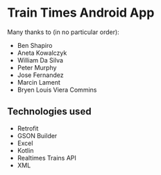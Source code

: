 # Train Times Android App

Many thanks to (in no particular order):

- Ben Shapiro
- Aneta Kowalczyk
- William Da Silva
- Peter Murphy
- Jose Fernandez
- Marcin Lament
- Bryen Louis Viera Commins

## Technologies used

- Retrofit
- GSON Builder
- Excel
- Kotlin
- Realtimes Trains API
- XML